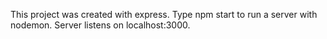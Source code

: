 This project was created with express.
Type npm start to run a server with nodemon.
Server listens on localhost:3000. 

